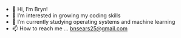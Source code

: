 - 👋 Hi, I’m Bryn!
- 👀 I’m interested in growing my coding skills
- 🌱 I’m currently studying operating systems and machine learning
- 📫 How to reach me ... bnsears25@gmail.com

<!---
brynnielou/brynnielou is a ✨ special ✨ repository because its `README.md` (this file) appears on your GitHub profile.
You can click the Preview link to take a look at your changes.
--->
